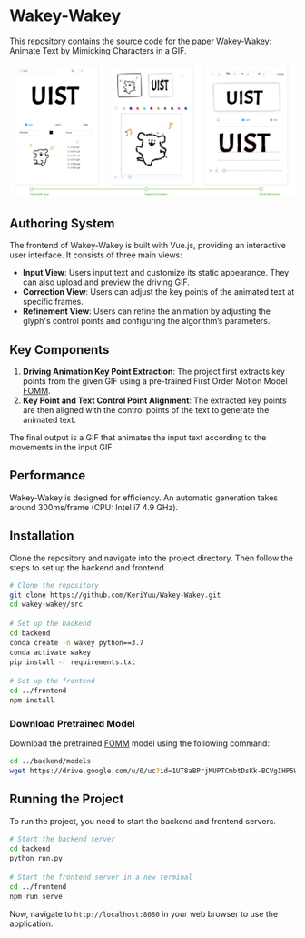 # Wakey-Wakey
This repository contains the source code for the paper Wakey-Wakey: Animate Text by Mimicking Characters in a GIF.

![Interface](assets/interface.png)

## Authoring System

The frontend of Wakey-Wakey is built with Vue.js, providing an interactive user interface. It consists of three main views:

- **Input View**: Users input text and customize its static appearance. They can also upload and preview the driving GIF.
- **Correction View**: Users can adjust the key points of the animated text at specific frames.
- **Refinement View**: Users can refine the animation by adjusting the glyph's control points and configuring the algorithm’s parameters.

## Key Components

1. **Driving Animation Key Point Extraction**: The project first extracts key points from the given GIF using a pre-trained First Order Motion Model  [FOMM](https://github.com/AliaksandrSiarohin/first-order-model).
2. **Key Point and Text Control Point Alignment**: The extracted key points are then aligned with the control points of the text to generate the animated text.

The final output is a GIF that animates the input text according to the movements in the input GIF.

## Performance

Wakey-Wakey is designed for efficiency. An automatic generation takes around 300ms/frame (CPU: Intel i7 4.9 GHz).

## Installation

Clone the repository and navigate into the project directory. Then follow the steps to set up the backend and frontend.

```bash
# Clone the repository
git clone https://github.com/KeriYuu/Wakey-Wakey.git
cd wakey-wakey/src

# Set up the backend
cd backend
conda create -n wakey python==3.7
conda activate wakey
pip install -r requirements.txt

# Set up the frontend
cd ../frontend
npm install
```

### Download Pretrained Model

Download the pretrained [FOMM](https://github.com/AliaksandrSiarohin/first-order-model) model using the following command:

```bash
cd ../backend/models
wget https://drive.google.com/u/0/uc?id=1UT8aBPrjMUPTCmbtDsKk-BCVgIHP5WFc&export=download
```

## Running the Project

To run the project, you need to start the backend and frontend servers.

```bash
# Start the backend server
cd backend
python run.py

# Start the frontend server in a new terminal
cd ../frontend
npm run serve
```

Now, navigate to `http://localhost:8080` in your web browser to use the application.
